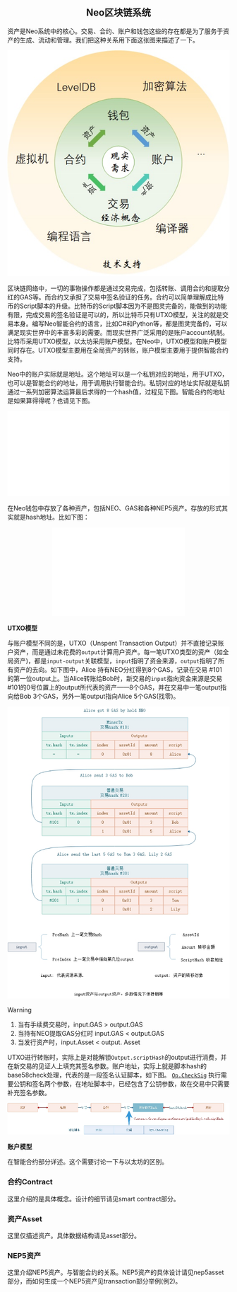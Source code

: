 <center><h2>Neo区块链系统</h2></center>

资产是Neo系统中的核心。交易、合约、账户和钱包这些的存在都是为了服务于资产的生成、流动和管理。我们把这种关系用下面这张图来描述了一下。

<p align="center"><img src="../../images/blockchain/system.jpg" /><br></p

区块链网络中，一切的事物操作都是通过交易完成，包括转账、调用合约和提取分红的GAS等。而合约又承担了交易中签名验证的任务。合约可以简单理解成比特币的Script脚本的升级。比特币的Script脚本因为不是图灵完备的，能做到的功能有限，完成交易的签名验证是可以的，所以比特币只有UTXO模型，关注的就是交易本身。编写Neo智能合约的语言，比如C#和Python等，都是图灵完备的，可以满足现实世界中的丰富多彩的需要。而现实世界广泛采用的是账户account机制。比特币采用UTXO模型，以太坊采用账户模型。在Neo中，UTXO模型和账户模型同时存在。UTXO模型主要用在全局资产的转账，账户模型主要用于提供智能合约支持。

Neo中的账户实际就是地址。这个地址可以是一个私钥对应的地址，用于UTXO，也可以是智能合约的地址，用于调用执行智能合约。私钥对应的地址实际就是私钥通过一系列加密算法运算最后求得的一个hash值，过程见下图。智能合约的地址是如果算得得呢？也请见下图。

<p align="center"><img src="../../images/blockchain/address.jpg" /><br></p

在Neo钱包中存放了各种资产，包括NEO、GAS和各种NEP5资产。存放的形式其实就是hash地址。比如下图： 

<p align="center"><img src="../../images/blockchain/account-gui.jpg" /><br></p

### **UTXO模型**

与账户模型不同的是，UTXO（Unspent Transaction Output）并不直接记录账户资产，而是通过未花费的`output`计算用户资产。每一笔UTXO类型的资产（如全局资产)，都是`input-output`关联模型，`input`指明了资金来源，`output`指明了所有资产的去向。如下图中，Alice 持有NEO分红得到8个GAS，记录在交易 #101 的第一位output上。当Alice转账给Bob时，新交易的`input`指向资金来源是交易#101的0号位置上的output所代表的资产——8个GAS，并在交易中一笔output指向给Bob 3个GAS，另外一笔output指向Alice 5个GAS(找零)。

<p align="center"><img src="../../images/blockchain/utxo.jpg" /><br></p

> [!WARNING]
> 1. 当有手续费交易时，input.GAS > output.GAS
> 2. 当持有NEO提取GAS分红时 input.GAS < output.GAS
> 3. 当发行资产时，input.Asset < output. Asset

UTXO进行转账时，实际上是对能解锁`Output.scriptHash`的output进行消费，并在新交易的见证人上填充其签名参数。账户地址，实际上就是脚本hash的base58check处理，代表的是一段签名认证脚本，如下图。 [`Op.CheckSig`](../neo_vm.md#checksig) 执行需要公钥和签名两个参数，在地址脚本中，已经包含了公钥参数，故在交易中只需要补充签名参数。

<p align="center"><img src="../../images/blockchain/account_scripthash.jpg" /><br></p

### **账户模型**

在智能合约部分详述。这个需要讨论一下与以太坊的区别。

### **合约Contract**

这里介绍的是具体概念。设计的细节请见smart contract部分。

### **资产Asset**

这里仅描述资产。具体数据结构请见asset部分。

### **NEP5资产**

这里介绍NEP5资产。与智能合约的关系。NEP5资产的具体设计请见nep5asset部分，而如何生成一个NEP5资产见transaction部分举例(例2)。



